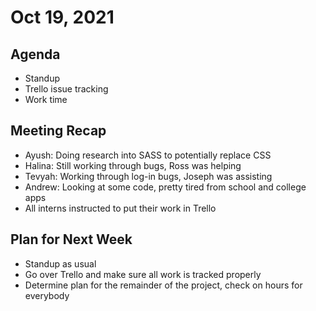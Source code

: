 # Oct 19, 2021
## Agenda
- Standup
- Trello issue tracking
- Work time

## Meeting Recap
- Ayush: Doing research into SASS to potentially replace CSS
- Halina: Still working through bugs, Ross was helping
- Tevyah: Working through log-in bugs, Joseph was assisting
- Andrew: Looking at some code, pretty tired from school and college apps
- All interns instructed to put their work in Trello

## Plan for Next Week
- Standup as usual
- Go over Trello and make sure all work is tracked properly
- Determine plan for the remainder of the project, check on hours for everybody